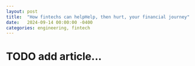 ```yaml
---
layout: post
title:  "How fintechs can helpHelp, then hurt, your financial journey"
date:   2024-09-14 00:00:00 -0400
categories: engineering, fintech
---
```


# TODO add article...